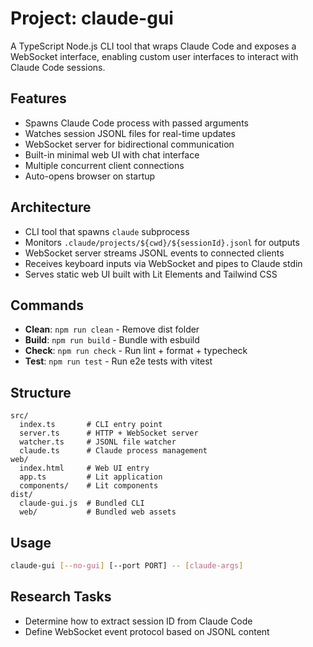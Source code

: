 # Project: claude-gui

A TypeScript Node.js CLI tool that wraps Claude Code and exposes a WebSocket interface, enabling custom user interfaces to interact with Claude Code sessions.

## Features
- Spawns Claude Code process with passed arguments
- Watches session JSONL files for real-time updates
- WebSocket server for bidirectional communication
- Built-in minimal web UI with chat interface
- Multiple concurrent client connections
- Auto-opens browser on startup

## Architecture
- CLI tool that spawns `claude` subprocess
- Monitors `.claude/projects/${cwd}/${sessionId}.jsonl` for outputs
- WebSocket server streams JSONL events to connected clients
- Receives keyboard inputs via WebSocket and pipes to Claude stdin
- Serves static web UI built with Lit Elements and Tailwind CSS

## Commands
- **Clean**: `npm run clean` - Remove dist folder
- **Build**: `npm run build` - Bundle with esbuild
- **Check**: `npm run check` - Run lint + format + typecheck
- **Test**: `npm run test` - Run e2e tests with vitest

## Structure
```
src/
  index.ts       # CLI entry point
  server.ts      # HTTP + WebSocket server
  watcher.ts     # JSONL file watcher
  claude.ts      # Claude process management
web/
  index.html     # Web UI entry
  app.ts         # Lit application
  components/    # Lit components
dist/
  claude-gui.js  # Bundled CLI
  web/           # Bundled web assets
```

## Usage
```bash
claude-gui [--no-gui] [--port PORT] -- [claude-args]
```

## Research Tasks
- Determine how to extract session ID from Claude Code
- Define WebSocket event protocol based on JSONL content